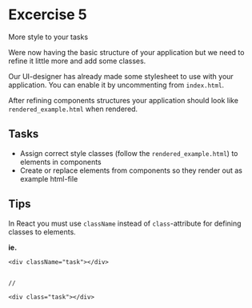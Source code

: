 # Excercise 5

More style to your tasks

Were now having the basic structure of your application but we need to refine it little more and add some classes.

Our UI-designer has already made some stylesheet to use with your application. You can enable it by uncommenting from `index.html`.

After refining components structures your application should look like `rendered_example.html` when rendered.

## Tasks
- Assign correct style classes (follow the `rendered_example.html`) to elements in components
- Create or replace elements from components so they render out as example html-file


## Tips

In React you must use `className` instead of `class`-attribute for defining classes to elements.

**ie.**

```
<div className="task"></div>


//

<div class="task"></div>
```
